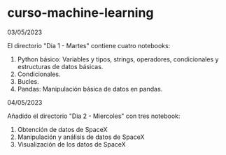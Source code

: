 # curso-machine-learning
03/05/2023

El directorio "Dia 1 - Martes" contiene cuatro notebooks:
1. Python básico: Variables y tipos, strings, operadores, condicionales y estructuras de datos básicas.
2. Condicionales.
3. Bucles.
4. Pandas: Manipulación básica de datos en pandas.

04/05/2023

Añadido el directorio "Dia 2 - Miercoles" con tres notebook:
1. Obtención de datos de SpaceX
2. Manipulación y análisis de datos de SpaceX
3. Visualización de los datos de SpaceX
